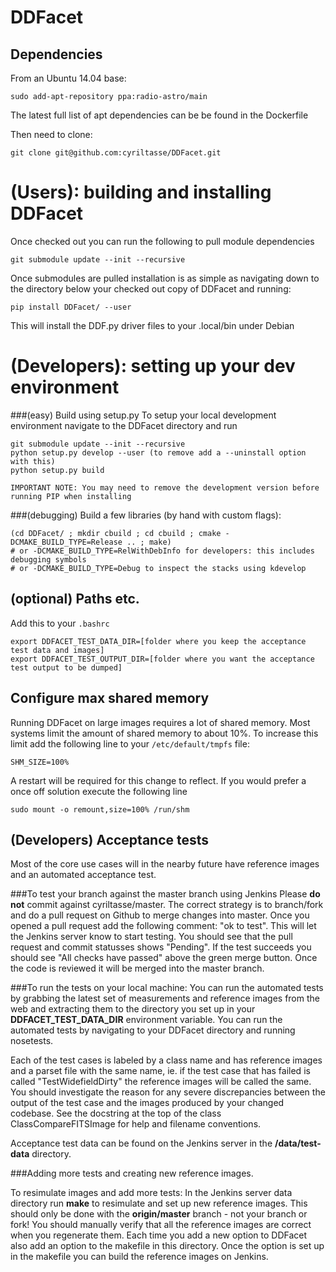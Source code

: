 # DDFacet

## Dependencies

From an Ubuntu 14.04 base:

```
sudo add-apt-repository ppa:radio-astro/main
```
The latest full list of apt dependencies can be be found in the Dockerfile

Then need to clone:
```
git clone git@github.com:cyriltasse/DDFacet.git
```

# (Users): building and installing DDFacet
Once checked out you can run the following to pull module dependencies
```
git submodule update --init --recursive
```

Once submodules are pulled installation is as simple as navigating down to the directory below your checked out copy of DDFacet and running:
```
pip install DDFacet/ --user
```
This will install the DDF.py driver files to your .local/bin under Debian

# (Developers): setting up your dev environment

###(easy) Build using setup.py
To setup your local development environment navigate to the DDFacet directory and run
```
git submodule update --init --recursive
python setup.py develop --user (to remove add a --uninstall option with this)
python setup.py build

IMPORTANT NOTE: You may need to remove the development version before running PIP when installing
```
###(debugging) Build a few libraries (by hand with custom flags):

```
(cd DDFacet/ ; mkdir cbuild ; cd cbuild ; cmake -DCMAKE_BUILD_TYPE=Release .. ; make)
# or -DCMAKE_BUILD_TYPE=RelWithDebInfo for developers: this includes debugging symbols
# or -DCMAKE_BUILD_TYPE=Debug to inspect the stacks using kdevelop
```

## (optional) Paths etc.

Add this to your ``.bashrc``

```
export DDFACET_TEST_DATA_DIR=[folder where you keep the acceptance test data and images]
export DDFACET_TEST_OUTPUT_DIR=[folder where you want the acceptance test output to be dumped]
```

## Configure max shared memory

Running DDFacet on large images requires a lot of shared memory. Most systems limit the amount of shared memory to about 10%. To increase this limit add the following line to your ``/etc/default/tmpfs`` file:

```
SHM_SIZE=100%
```

A restart will be required for this change to reflect. If you would prefer a once off solution execute the following line

```
sudo mount -o remount,size=100% /run/shm
```

## (Developers) Acceptance tests
Most of the core use cases will in the nearby future have reference images and an automated acceptance test.

###To test your branch against the master branch using Jenkins
Please **do not** commit against cyriltasse/master. The correct strategy is to branch/fork and do a pull request on Github
to merge changes into master. Once you opened a pull request add the following comment: "ok to test". This will let the Jenkins server know to start testing. You should see that the pull request and commit statusses shows "Pending". If the test succeeds you should see "All checks have passed" above the green merge button. Once the code is reviewed it will be merged into the master branch.

###To run the tests on your local machine:
You can run the automated tests by grabbing the latest set of measurements and reference images from the web and
extracting them to the directory you set up in your **DDFACET_TEST_DATA_DIR** environment variable. You can run
the automated tests by navigating to your DDFacet directory and running nosetests.

Each of the test cases is labeled by a class name and has reference images and a parset file with the same
name, ie. if the test case that has failed is called "TestWidefieldDirty" the reference images will be called the same. You should investigate the reason for any severe discrepancies between the output of the test case and the images produced by your changed codebase. See the docstring at the top of the class ClassCompareFITSImage for help and
filename conventions.

Acceptance test data can be found on the Jenkins server in the **/data/test-data** directory.

###Adding more tests and creating new reference images.

To resimulate images and add more tests:
In the Jenkins server data directory run **make** to resimulate and set up new reference images. This should only be done with the **origin/master** branch - not your branch or fork! You should manually verify that all the reference images are correct when you regenerate them. Each time you add a new option to DDFacet also add an option to the makefile in this directory. Once the option is set up in the makefile you can build the reference images on Jenkins.
